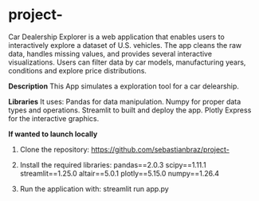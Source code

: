 # project-
Car Dealership Explorer is a web application that enables users to interactively explore a dataset of U.S. vehicles. 
The app cleans the raw data, handles missing values, and provides several interactive visualizations. 
Users can filter data by car models, manufacturing years, conditions and explore price distributions.

**Description**
This App simulates a exploration tool for a car delearship.

**Libraries**
It uses:
Pandas for data manipulation.
Numpy for proper data types and operations.
Streamlit to built and deploy the app.
Plotly Express for the interactive graphics.

**If wanted to launch locally**
1. Clone the repository:
https://github.com/sebastianbraz/project-
2. Install the required libraries:
pandas==2.0.3
scipy==1.11.1
streamlit==1.25.0
altair==5.0.1
plotly==5.15.0
numpy==1.26.4

3. Run the application with:
streamlit run app.py 